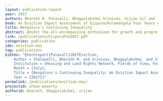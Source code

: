 ```yaml
---
layout: publication-layout
year: 2017
authors: Bharath M. Palavalli, Bhagyalakshmi Srinivas, Srijan Sil and (Ed.) Shivani Chaudhry
book: An Eviction Impact Assessment of Ejipura/Koramangala Four Years After its Demolition
title: Bengaluru's Continuing Inequality
abstract: Amidst the all-encompassing enthusiasm for growth and progress, the rapid pace of urbanization in India brings with it the challenges of inequality and inequity, including those related to dispossession and displacement of the urban poor, which need to be addressed. The city government of Bengaluru forcibly evicted over 1,500 families from Ejipura/Koramangala in January 2013. A human rights-based 'Eviction Impact Assessment' study was carried out between June and August 2015. The study was a collaborative effort of Housing and Land Rights Network, Delhi; Forum against EWS Land Grab, Bengaluru; and, Fields of View, Bengaluru. This report presents the findings of the study, documents the current living conditions of the displaced families four years after their forced eviction, and presents recommendations to the Government of Karnataka.<br><br>Released on 29th July 2017.<br><br>Collaborators&#58; <a href="http://hlrn.org.in/">Housing and Land Rights Network</a>, Forum against EWS Land Grab.
link: /publications/EjipuraFoV2017.pdf
categories: publication
ide: eviction-ews
tag: publications
bibtex: "@techreport{Palavalli2017Eviction,
	Author = {Palavalli, Bharath M. and Srinivas, Bhagyalakshmi  and Sil, Srijan and Chaudhry, (Ed.) Shivani },
	Institution = {Housing and Land Rights Network, Fields of View, Forum against EWS Land Grab},
	Month = {July},
	Title = {Bengaluru's Continuing Inequality: An Eviction Impact Assessment of Ejipura/Koramangala Four Years After its Demolition},
	Year = {2017}}"
permalink: /publications/eviction-ews/
projectid: urban-poverty
authorid: bharath, bhagyalakshmi, srijan
---
```

